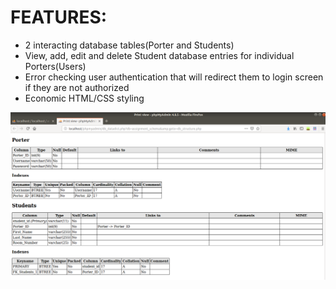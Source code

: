 # FEATURES:
* 2 interacting database tables(Porter and Students)
* View, add, edit and delete Student database entries for individual Porters(Users)
* Error checking user authentication that will redirect them to login screen if they are not authorized
* Economic HTML/CSS styling


![Alt text](screenshots/database01.png?raw=true "Optional title")
